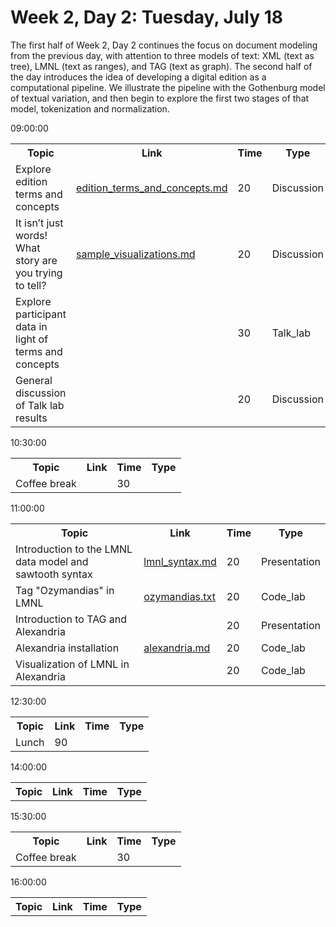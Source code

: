 # Week 2, Day 2: Tuesday, July 18
The first half of Week 2, Day 2 continues the focus on document modeling from the previous day, with attention to three models of text: XML (text as tree), LMNL (text as ranges), and TAG (text as graph). The second half of the day introduces the idea of developing a digital edition as a computational pipeline. We illustrate the pipeline with the Gothenburg model of textual variation, and then begin to explore the first two stages of that model, tokenization and normalization.
<td>09:00:00</td><td></td><td></td><td></td><td></td><td></td><td></td><td></td><td></td><td></td><td></td><table><tr><th>Topic</th><th>Link</th><th>Time</th><th>Type</th></tr><tr><td>Explore edition terms and concepts</td><td><a href="edition_terms_and_concepts.md">edition_terms_and_concepts.md</a></td><td>20</td><td>Discussion</td></tr><tr><td>It isn’t just words! What story are you trying to tell?</td><td><a href="sample_visualizations.md">sample_visualizations.md</a></td><td>20</td><td>Discussion</td></tr><tr><td>Explore participant data in light of terms and concepts</td><td><a href=""></a></td><td>30</td><td>Talk_lab</td></tr><tr><td>General discussion of Talk lab results</td><td><a href=""></a></td><td>20</td><td>Discussion</td></tr></table>
<td>10:30:00</td><td></td><td></td><td></td><td></td><td></td><td></td><td></td><td></td><td></td><td></td><table><tr><th>Topic</th><th>Link</th><th>Time</th><th>Type</th></tr><tr><td>Coffee break</td><td><a href=""></a></td><td>30</td><td></td></tr></table>
<td>11:00:00</td><td></td><td></td><td></td><td></td><td></td><td></td><td></td><td></td><td></td><td></td><table><tr><th>Topic</th><th>Link</th><th>Time</th><th>Type</th></tr><tr><td>Introduction to the LMNL data model and sawtooth syntax</td><td><a href="lmnl_syntax.md">lmnl_syntax.md</a></td><td>20</td><td>Presentation</td></tr><tr><td>Tag "Ozymandias" in LMNL</td><td><a href="ozymandias.txt">ozymandias.txt</a></td><td>20</td><td>Code_lab</td></tr><tr><td>Introduction to TAG and Alexandria</td><td><a href=""></a></td><td>20</td><td>Presentation</td></tr><tr><td>Alexandria installation</td><td><a href="alexandria.md">alexandria.md</a></td><td>20</td><td>Code_lab</td></tr><tr><td>Visualization of LMNL in Alexandria</td><td><a href=""></a></td><td>20</td><td>Code_lab</td></tr></table>
<td>12:30:00</td><td></td><td></td><td></td><td></td><td></td><td></td><td></td><td></td><td></td><td></td><table><tr><th>Topic</th><th>Link</th><th>Time</th><th>Type</th></tr><tr><td>Lunch</td><td>90</td><td></td></tr></table>
<td>14:00:00</td><td></td><td></td><td></td><td></td><td></td><td></td><td></td><td></td><td></td><td></td><table><tr><th>Topic</th><th>Link</th><th>Time</th><th>Type</th></tr></table>
<td>15:30:00</td><td></td><td></td><td></td><td></td><td></td><td></td><td></td><td></td><td></td><td></td><table><tr><th>Topic</th><th>Link</th><th>Time</th><th>Type</th></tr><tr><td>Coffee break</td><td><a href=""></a></td><td>30</td><td></td></tr></table>
<td>16:00:00</td><td></td><td></td><td></td><td></td><td></td><td></td><td></td><td></td><td></td><td></td><table><tr><th>Topic</th><th>Link</th><th>Time</th><th>Type</th></tr></table>
